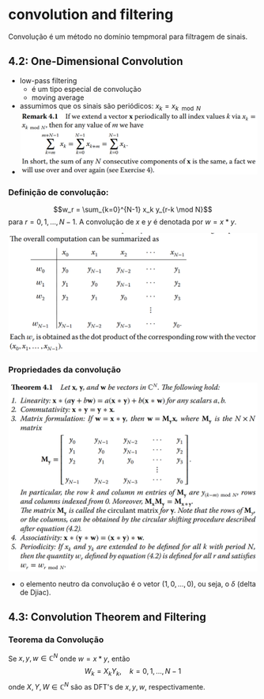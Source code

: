 # convolution and filtering

Convolução é um método no domínio tempmoral para filtragem de sinais.

## 4.2: One-Dimensional Convolution

- low-pass filtering
  - é um tipo especial de convolução
  - moving average
- assumimos que os sinais são periódicos: $x_k = x_{k \mod N}$
- ![A soma de quaisquer N consecutivos de x é igual](image-12.png)

### Definição de convolução:

$$w_r = \sum_{k=0}^{N-1} x_k y_{r-k \mod N}$$
para $r = 0, 1, \dots, N-1$. A convolução de $x$ e $y$ é denotada por $w = x \ast y$.

![Computação da convolução](image-13.png)

### Propriedades da convolução

![Theorem 4.1](image-14.png)
- o elemento neutro da convolução é o vetor $(1, 0, \dots, 0)$, ou seja, o $\delta$ (delta de Djiac).

## 4.3: Convolution Theorem and Filtering

### Teorema da Convolução

Se $x, y, w\in\mathbb{C}^N$ onde $w=x*y$, então
$$
\begin{equation*}
	W_k = X_k Y_k,\quad k= 0, 1, \dots, N-1
\end{equation*}
$$
onde $X, Y, W\in\mathbb{C}^N$ são as DFT's de $x, y, w$, respectivamente.